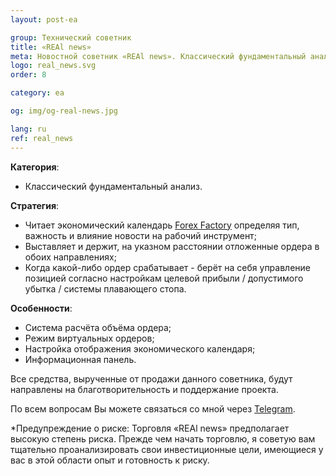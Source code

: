 ```yaml
---
layout: post-ea

group: Технический советник
title: «REAl news»
meta: Новостной советник «REAl news». Классический фундаментальный анализ. Все средства, вырученные от продажи данного советника, будут направлены на благотворительность.
logo: real_news.svg
order: 8

category: ea

og: img/og-real-news.jpg

lang: ru
ref: real_news
---
```


**Категория**:
  - Классический фундаментальный анализ.

**Стратегия**:
  - Читает экономический календарь <a href="https://www.forexfactory.com" target="_blank">Forex Factory</a> определяя тип, важность и влияние новости на рабочий инструмент;
  - Выставляет и держит, на указном расстоянии отложенные ордера в обоих направлениях;
  - Когда какой-либо ордер срабатывает - берёт на себя управление позицией согласно настройкам целевой прибыли / допустимого убытка / системы плавающего стопа.

**Особенности**:
  - Система расчёта объёма ордера;
  - Режим виртуальных ордеров;
  - Настройка отображения экономического календаря;
  - Информационная панель.


Все средства, вырученные от продажи данного советника, будут направлены на благотворительность и поддержание проекта.

По всем вопросам Вы можете связаться со мной через <a href="https://t.me/chutkoy" target="_blank">Telegram</a>.

*Предупреждение о риске: Торговля «REAl news» предполагает высокую степень риска. Прежде чем начать торговлю, я советую вам тщательно проанализировать свои инвестиционные цели, имеющиеся у вас в этой области опыт и готовность к риску.

